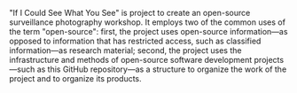 "If I Could See What You See" is project to create an open-source surveillance photography workshop. It employs two of the common uses of the term "open-source": first, the project uses open-source information—as opposed to information that has restricted access, such as classified information—as research material; second, the project uses the infrastructure and methods of open-source software development projects—such as this GitHub repository—as a structure to organize the work of the project and to organize its products.
